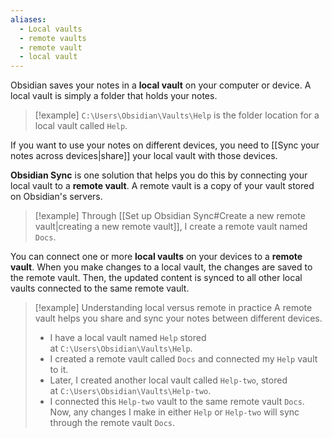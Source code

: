 ```yaml
---
aliases:
  - Local vaults
  - remote vaults
  - remote vault
  - local vault
---
```


Obsidian saves your notes in a **local vault** on your computer or device. A local vault is simply a folder that holds your notes.

> [!example] `C:\Users\Obsidian\Vaults\Help` is the folder location for a local vault called `Help`.

If you want to use your notes on different devices, you need to [[Sync your notes across devices|share]] your local vault with those devices. 

**Obsidian Sync** is one solution that helps you do this by connecting your local vault to a **remote vault**. A remote vault is a copy of your vault stored on Obsidian's servers.

> [!example] Through [[Set up Obsidian Sync#Create a new remote vault|creating a new remote vault]], I create a remote vault named `Docs`.

You can connect one or more **local vaults** on your devices to a **remote vault**. When you make changes to a local vault, the changes are saved to the remote vault. Then, the updated content is synced to all other local vaults connected to the same remote vault.

> [!example] Understanding local versus remote in practice
> A remote vault helps you share and sync your notes between different devices.
> 
> - I have a local vault named `Help` stored at `C:\Users\Obsidian\Vaults\Help`.
> - I created a remote vault called `Docs` and connected my `Help` vault to it.
> - Later, I created another local vault called `Help-two`, stored at `C:\Users\Obsidian\Vaults\Help-two`.
> - I connected this `Help-two` vault to the same remote vault `Docs`.  
>     Now, any changes I make in either `Help` or `Help-two` will sync through the remote vault `Docs`.
